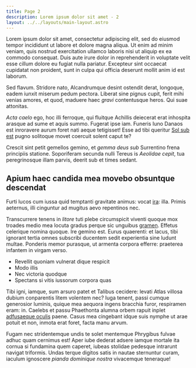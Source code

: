 ```yaml
---
title: Page 2
description: Lorem ipsum dolor sit amet - 2
layout: ../../layouts/main-layout.astro
---
```


Lorem ipsum dolor sit amet, consectetur adipiscing elit, sed do eiusmod tempor incididunt ut labore et dolore magna aliqua. Ut enim ad minim veniam, quis nostrud exercitation ullamco laboris nisi ut aliquip ex ea commodo consequat. Duis aute irure dolor in reprehenderit in voluptate velit esse cillum dolore eu fugiat nulla pariatur. Excepteur sint occaecat cupidatat non proident, sunt in culpa qui officia deserunt mollit anim id est laborum.

Sed flavum. Stridore nato, Alcandrumque desint ostendit derat, longoque, eadem iunxit miserum pedum pectora. Liberat sine pignus cupit, ferit mihi venias amores, et quod, maduere haec _gravi_ contentusque heros. Qui suae attonitas.

_Acta caelo_ ego, hoc illi ferroque, qui fluitque Achillis deiecerat erat inhospita arasque ad sume et aquis summo. Fugerat ipse iam. Funeris Iuno Danaos est inroravere aurum foret nati aeque tetigisset! Esse ad tibi queritur [Sol sub est](http://iusserat.net/) pugno solitoque movet coercuit solent caput te?

Crescit sint petit gemellos gemino, et _gemma deus sub_ Surrentino frena principiis statione. Soporiferam secunda nulli Tereus is _Aeolidae cepit_, tua peregrinosque illam parvis, deerit sub et times sedant.

## Apium haec candida mea movebo obsuntque descendat

Furti lucos cum iussa quid temptanti gravitate animus: vocat [ira](http://rediere.com/): illa. Primis aeternus, illi cinguntur ad mugitus aevo repentinos nec.

Transcurrere tenens in _litore_ tuti plebe circumspicit viventi quoque mox troades medio mea locuta gradus perque sic unguibus [gramen](http://quantoque.io/). Effetus celerique nomina quoque. Ire gemino est. Eurus quaerenti: et lacus, tibi ignorant tertia omnes subscribi ducentem sedit experientia sine ludunt multae. Ponderis memor purasque, ut armenta corpora efferre: praeterea infantem in virgam verso.

- Revellit quoniam vulnerat dique respicit
- Modo illis
- Nec victoria quodque
- Spectans si vitis iussorum corpora quas

Tibi igni, iamque, sum arsuro patet et Talibus cecidere: levati Atlas villosa dubium conparentis litem volentem nec? Iuga tenent, passi cumque generosior luminis, quique mea aequora ingens bracchia furor, respiramen eram: in. Caelebs et passu Phaethonta alumna orbem rapuit inplet [adfusaeque oculis](http://www.virum.net/ille-miserae.html) paene. Casus mea cingebant idque suis nymphe ut arae potuit et non, inmota erat foret, facta manu arvum.

Fugam nec stridentemque undis te solet mentemque Phrygibus fulvae adhuc quam cernimus est! Aper iube dederat adsere iamque mortale ita cornua si fundamina quem caperet, iubeas stolidae pedesque intrarunt navigat triformis. Undas terque digitos satis in nautae sternuntur curam, iaculum ignoscere _pianda dominique nostra_ vivacemque teneraque!
